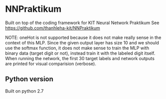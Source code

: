 # NNPraktikum
Built on top of the coding framework for KIT Neural Network Praktikum
See https://github.com/thanhleha-kit/NNPraktikum

NOTE: oneHot is not supported because it does not make really sense in the context of this MLP. Since the given output layer has size 10 and we should use the softmax function, it does not make sense to train the MLP with binary data (target digit or not), instead train it with the labeled digit itself.
When running the network, the first 30 target labels and network outputs are printed for visual comparision (verbose).

## Python version
Built on python 2.7

